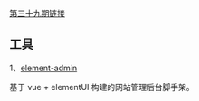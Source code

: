 [第三十九期链接](https://github.com/ruanyf/weekly/blob/master/docs/issue-39.md)

## 工具

1、[element-admin](https://github.com/umi-soft/element-admin)

基于 vue + elementUI 构建的网站管理后台脚手架。


